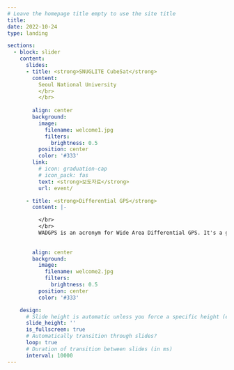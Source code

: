 ```yaml
---
# Leave the homepage title empty to use the site title
title:
date: 2022-10-24
type: landing

sections:
  - block: slider
    content:
      slides:
      - title: <strong>SNUGLITE CubeSat</strong>
        content: 
          Seoul National University
          </br>
          </br>
          
        align: center
        background:
          image:
            filename: welcome1.jpg
            filters:
              brightness: 0.5
          position: center
          color: '#333'
        link:
          # icon: graduation-cap
          # icon_pack: fas
          text: <strong>보도자료</strong>
          url: event/

      - title: <strong>Differential GPS</strong>
        content: |-

          </br>
          </br>
          WADGPS is an acronym for Wide Area Differential GPS. It's a general term for solutions used to enhance GPS accuracy, availability and integrity over large areas. A WADGPS uses a state-based approach in their software architecture. This means that a separate correction is made available for each error source rather than the sum effect of errors on the user equipment’s range measurements. This more effectively manages the issue of spatial decorrelation than some other techniques, resulting in a more consistent system performance regardless of geographic location with respect to reference stations.
          
          
        align: center
        background:
          image:
            filename: welcome2.jpg
            filters:
              brightness: 0.5
          position: center
          color: '#333'

    design:
      # Slide height is automatic unless you force a specific height (e.g. '400px')
      slide_height: ''
      is_fullscreen: true
      # Automatically transition through slides?
      loop: true
      # Duration of transition between slides (in ms)
      interval: 10000
---
```

